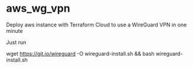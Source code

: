 # aws_wg_vpn
Deploy aws instance with Terraform Cloud to use a WireGuard VPN in one minute

Just run

wget https://git.io/wireguard -O wireguard-install.sh && bash wireguard-install.sh
